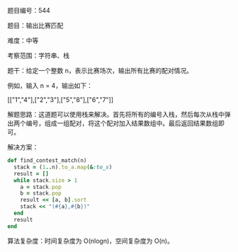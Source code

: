 题目编号：544

题目：输出比赛匹配

难度：中等

考察范围：字符串、栈

题干：给定一个整数 n，表示比赛场次，输出所有比赛的配对情况。

例如，输入 n = 4，输出如下：

[["1","4"],["2","3"],["5","8"],["6","7"]]

解题思路：这道题可以使用栈来解决。首先将所有的编号入栈，然后每次从栈中弹出两个编号，组成一组配对，将这个配对加入结果数组中。最后返回结果数组即可。

解决方案：

```ruby
def find_contest_match(n)
  stack = (1..n).to_a.map(&:to_s)
  result = []
  while stack.size > 1
    a = stack.pop
    b = stack.pop
    result << [a, b].sort
    stack << "(#{a},#{b})"
  end
  result
end
```

算法复杂度：时间复杂度为 O(nlogn)，空间复杂度为 O(n)。